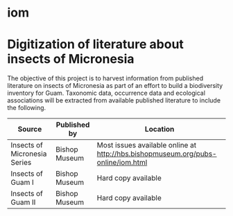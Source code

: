 # iom
# Digitization of literature about insects of Micronesia

The objective of this project is to harvest information from published literature on insects of Micronesia as part of an effort to build a biodiversity inventory for Guam. Taxonomic data, occurrence data and ecological associations will be extracted from available published literature to include the following.

Source | Published by | Location
--- | --- | ---
Insects of Micronesia Series | Bishop Museum  | Most issues available online at <http://hbs.bishopmuseum.org/pubs-online/iom.html>
Insects of Guam I | Bishop Museum | Hard copy available
Insects of Guam II | Bishop Museum | Hard copy available
